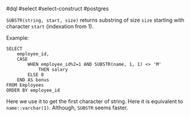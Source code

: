#dql #select #select-construct #postgres 

`SUBSTR(string, start, size)` returns substring of size `size` starting with character `start` (indexation from 1).

Example:
```postgresql
SELECT
	employee_id,
	CASE
		WHEN employee_id%2=1 AND SUBSTR(name, 1, 1) <> 'M'
			THEN salary
		ELSE 0
	END AS bonus
FROM Employees
ORDER BY employee_id
```

Here we use it to get the first character of string. Here it is equivalent to `name::varchar(1)`. Although, `SUBSTR` seems faster.